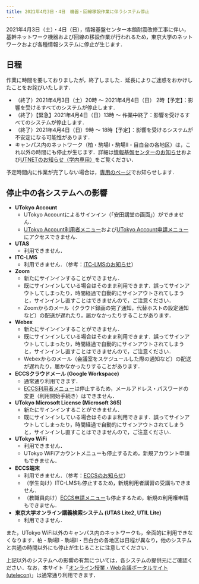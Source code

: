 ```yaml
---
title: 2021年4月3日・4日　機器・回線移設作業に伴うシステム停止
---
```


2021年4月3日（土）・4日（日），情報基盤センター本館耐震改修工事に伴い，基幹ネットワーク機器および回線の移設作業が行われるため，東京大学のネットワークおよび各種情報システムに停止が生じます．

## 日程

<div class="important-box">
作業に時間を要しておりましたが，終了しました．延長によりご迷惑をおかけしたことをお詫びいたします．
</div>

- （終了）2021年4月3日（土）20時 ～ 2021年4月4日（日） 2時【予定】：影響を受けるすべてのシステムが停止します．
- （終了）【緊急】2021年4月4日（日）13時 ～ <del>作業中</del>終了：影響を受けるすべてのシステムが停止します．
- （終了）2021年4月4日（日）9時 ～ 18時【予定】：影響を受けるシステムが不安定になる可能性があります．
- キャンパス内のネットワーク（柏・駒場Ⅰ・駒場Ⅱ・目白台の各地区）は，これ以外の時間にも停止が生じます．詳細は[情報基盤センターのお知らせ](https://www.itc.u-tokyo.ac.jp/network/2021/03/08/post-390/)および[UTNETのお知らせ（学内専用）](https://www.nc.u-tokyo.ac.jp/plannedwork/20210403)をご覧ください．

予定時間内に作業が完了しない場合は，[専用のページ](https://sites.google.com/g.ecc.u-tokyo.ac.jp/plannedwork20210403)でお知らせします．

## 停止中の各システムへの影響

- **UTokyo Account**
    - UTokyo Accountによるサインイン（「安田講堂の画面」）ができません．
    - [UTokyo Account利用者メニュー](https://utacm.adm.u-tokyo.ac.jp/webmtn/LoginServlet)および[UTokyo Account申請メニュー](https://utacm.adm.u-tokyo.ac.jp/idworkflow/servlet?login)にアクセスできません．
- **UTAS**
    - 利用できません．
- **ITC-LMS**
    - 利用できません．（参考：[ITC-LMSのお知らせ](https://www.ecc.u-tokyo.ac.jp/announcement/2021/03/19_3292.html)）
- **Zoom**
    - 新たにサインインすることができません．
    - 既にサインインしている場合はそのまま利用できます．誤ってサインアウトしてしまったり，時間経過で自動的にサインアウトされてしまうと，サインインし直すことはできませんので，ご注意ください．
    - Zoomからのメール（クラウド録画の完了通知，代替ホストの設定通知など）の配送が遅れたり，届かなかったりすることがあります．
- **Webex**
    - 新たにサインインすることができません．
    - 既にサインインしている場合はそのまま利用できます．誤ってサインアウトしてしまったり，時間経過で自動的にサインアウトされてしまうと，サインインし直すことはできませんので，ご注意ください．
    - Webexからのメール（会議室をスケジュールした際の通知など）の配送が遅れたり，届かなかったりすることがあります．
- **ECCSクラウドメール (Google Workspace)**
    - 通常通り利用できます．
    - [ECCS利用者メニュー](https://idm.ecc.u-tokyo.ac.jp/webmtn/)は停止するため，メールアドレス・パスワードの変更（利用開始手続き）はできません．
- **UTokyo Microsoft License (Microsoft 365)**
    - 新たにサインインすることができません．
    - 既にサインインしている場合はそのまま利用できます．誤ってサインアウトしてしまったり，時間経過で自動的にサインアウトされてしまうと，サインインし直すことはできませんので，ご注意ください．
- **UTokyo WiFi**
    - 利用できません．
    - UTokyo WiFiアカウントメニューも停止するため，新規アカウント申請もできません．
- **ECCS端末**
    - 利用できません．（参考：[ECCSのお知らせ](https://www.ecc.u-tokyo.ac.jp/announcement/2021/03/30_3303.html)）
    - （学生向け）ITC-LMSも停止するため，新規利用者講習の受講もできません．
    - （教職員向け）[ECCS申請メニュー](https://idm.ecc.u-tokyo.ac.jp/idworkflow/)も停止するため，新規の利用権申請もできません．
- **東京大学オンライン講義検索システム (UTAS Lite2, UTIL Lite)**
    - 利用できません．

また，UTokyo WiFi以外のキャンパス内のネットワークも，全面的に利用できなくなります．柏・駒場Ⅰ・駒場Ⅱ・目白台の各地区は日程が異なり，他のシステムと共通の時間以外にも停止が生じることに注意してください．

上記以外のシステムへの影響の有無については，各システムの提供元にご確認ください．なお，本サイト「[オンライン授業・Web会議ポータルサイト (utelecon)](/)」は通常通り利用できます．
